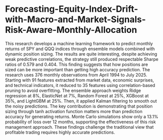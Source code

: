 # Forecasting-Equity-Index-Drift-with-Macro-and-Market-Signals-Risk-Aware-Monthly-Allocation

This research develops a machine learning framework to predict monthly returns of SPY and QQQ indices through ensemble models combined with dynamic position sizing. The results are quite interesting, despite achieving weak predictive correlations, the strategy still produced respectable Sharpe ratios of 0.579 and 0.404. This finding suggests that how positions are sized can be more important than getting high accuracy prediction. The research uses 376 monthly observations from April 1994 to July 2025. Starting with 91 features extracted from market data, economic surprises, and technical indicators, it reduced to 35 features using correlation-based pruning to avoid overfitting. The ensemble approach weights Ridge regression at 8%, ElasticNet at 7%, Random Forest at 25%, XGBoost at 35%, and LightGBM at 25%. Then, it applied Kalman filtering to smooth out the noisy predictions. The key contribution is demonstrating that position sizing through tanh activation function matters more than prediction accuracy for generating returns. Monte Carlo simulations show only a 13.1% probability of loss over 12 months, supporting the effectiveness of this risk management approach. These findings challenge the traditional view that profitable trading requires highly accurate predictions.
